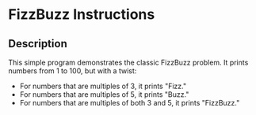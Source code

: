 # FizzBuzz Instructions

## Description

This simple program demonstrates the classic FizzBuzz problem. It prints numbers from 1 to 100, but with a twist:

- For numbers that are multiples of 3, it prints "Fizz."
- For numbers that are multiples of 5, it prints "Buzz."
- For numbers that are multiples of both 3 and 5, it prints "FizzBuzz."
